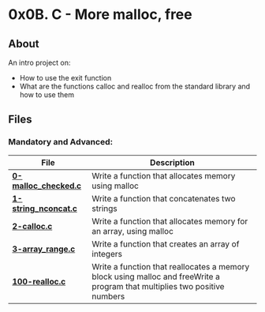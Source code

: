 # 0x0B. C - More malloc, free
## About
An intro project on:
- How to use the exit function
- What are the functions calloc and realloc from the standard library and how to use them

## Files
### Mandatory and Advanced:
| **File** | **Description** |
|----------|-----------------|
| **[0-malloc_checked.c](0-malloc_checked.c)** | Write a function that allocates memory using malloc |
| **[1-string_nconcat.c](1-string_nconcat.c)** | Write a function that concatenates two strings |
| **[2-calloc.c](2-calloc.c)** | Write a function that allocates memory for an array, using malloc |
| **[3-array_range.c](3-array_range.c)** | Write a function that creates an array of integers |
| **[100-realloc.c](100-realloc.c)** | Write a function that reallocates a memory block using malloc and freeWrite a program that multiplies two positive numbers |
